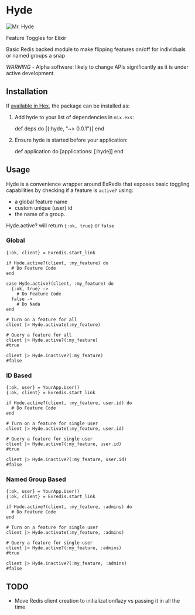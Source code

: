 # Hyde

![Mr. Hyde](http://images.cdn.filmclub.org/film__2790-dr-jekyll-and-mr-hyde--detail.jpg "Mr Hyde")

Feature Toggles for Elixir

Basic Redis backed module to make flipping features on/off for individuals or named groups a snap

*WARNING* - Alpha software: likely to change APIs significantly as it is under active development

## Installation

If [available in Hex](https://hex.pm/docs/publish), the package can be installed as:

  1. Add hyde to your list of dependencies in `mix.exs`:

        def deps do
          [{:hyde, "~> 0.0.1"}]
        end

  2. Ensure hyde is started before your application:

        def application do
          [applications: [:hyde]]
        end


## Usage

Hyde is a convenience wrapper around ExRedis that exposes basic toggling
capabilities by checking if a feature is `active?` using:

  - a global feature name
  - custom unique (user) id
  - the name of a group.

Hyde.active? will return `{:ok, true}` or `false`


### Global
    
    {:ok, client} = Exredis.start_link

    if Hyde.active?(client, :my_feature) do
      # Do Feature Code
    end

    case Hyde.active?(client, :my_feature) do
      {:ok, true} -> 
        # Do Feature Code
      false ->
        # Do Nada
    end

    # Turn on a feature for all
    client |> Hyde.activate(:my_feature)

    # Query a feature for all
    client |> Hyde.active?(:my_feature) 
    #true

    client |> Hyde.inactive?(:my_feature) 
    #false


### ID Based

    {:ok, user} = YourApp.User()
    {:ok, client} = Exredis.start_link

    if Hyde.active?(client, :my_feature, user.id) do
      # Do Feature Code
    end

    # Turn on a feature for single user
    client |> Hyde.activate(:my_feature, user.id)

    # Query a feature for single user
    client |> Hyde.active?(:my_feature, user.id) 
    #true

    client |> Hyde.inactive?(:my_feature, user.id) 
    #false

### Named Group Based

    {:ok, user} = YourApp.User()
    {:ok, client} = Exredis.start_link

    if Hyde.active?(client, :my_feature, :admins) do
      # Do Feature Code
    end

    # Turn on a feature for single user
    client |> Hyde.activate(:my_feature, :admins)

    # Query a feature for single user
    client |> Hyde.active?(:my_feature, :admins) 
    #true

    client |> Hyde.inactive?(:my_feature, :admins) 
    #false


## TODO

  - Move Redis client creation to initialization/lazy 
    vs passing it in all the time
